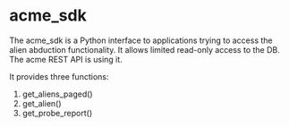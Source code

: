 acme_sdk
===========
The acme_sdk is a Python interface to applications trying to access the alien
abduction functionality. It allows limited read-only access to the DB. The
acme REST API is using it.

It provides three functions:

1. get_aliens_paged()
2. get_alien()
3. get_probe_report()
